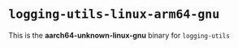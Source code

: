 # `logging-utils-linux-arm64-gnu`

This is the **aarch64-unknown-linux-gnu** binary for `logging-utils`
